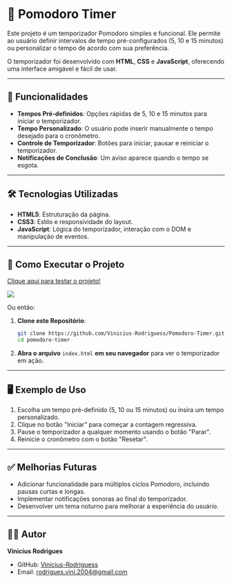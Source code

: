 
# 🍅 **Pomodoro Timer**

Este projeto é um temporizador Pomodoro simples e funcional. Ele permite ao usuário definir intervalos de tempo pré-configurados (5, 10 e 15 minutos) ou personalizar o tempo de acordo com sua preferência.

O temporizador foi desenvolvido com **HTML**, **CSS** e **JavaScript**, oferecendo uma interface amigável e fácil de usar.

---

## 🚀 **Funcionalidades**

- **Tempos Pré-definidos**: Opções rápidas de 5, 10 e 15 minutos para iniciar o temporizador.
- **Tempo Personalizado**: O usuário pode inserir manualmente o tempo desejado para o cronômetro.
- **Controle de Temporizador**: Botões para iniciar, pausar e reiniciar o temporizador.
- **Notificações de Conclusão**: Um aviso aparece quando o tempo se esgota.

---

## 🛠️ **Tecnologias Utilizadas**

- **HTML5**: Estruturação da página.
- **CSS3**: Estilo e responsividade do layout.
- **JavaScript**: Lógica do temporizador, interação com o DOM e manipulação de eventos.

---

## 🔧 **Como Executar o Projeto**

<a href="https://vinicius-rodriguess.github.io/Pomodoro-Timer/">Clique aqui para testar o projeto!</a>

<img src="./src/img/Pomo2.png/">

Ou então:

1. **Clone este Repositório**:

   ```bash
   git clone https://github.com/Vinicius-Rodriguess/Pomodoro-Timer.git
   cd pomodoro-timer
   ```

2. **Abra o arquivo** `index.html` **em seu navegador** para ver o temporizador em ação.

---

## 🖥️ **Exemplo de Uso**

1. Escolha um tempo pré-definido (5, 10 ou 15 minutos) ou insira um tempo personalizado.
2. Clique no botão "Iniciar" para começar a contagem regressiva.
3. Pause o temporizador a qualquer momento usando o botão "Parar".
4. Reinicie o cronômetro com o botão "Resetar".

---

## ✅ **Melhorias Futuras**

- Adicionar funcionalidade para múltiplos ciclos Pomodoro, incluindo pausas curtas e longas.
- Implementar notificações sonoras ao final do temporizador.
- Desenvolver um tema noturno para melhorar a experiência do usuário.

---

## 👨‍💻 **Autor**

**Vinicius Rodrigues**

- GitHub: [Vinicius-Rodriguess](https://github.com/Vinicius-Rodriguess)
- Email: rodrigues.vini.2004@gmail.com
